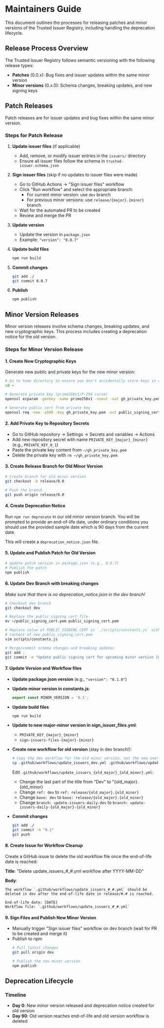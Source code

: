 # Maintainers Guide

This document outlines the processes for releasing patches and minor versions of the Trusted Issuer Registry, including handling the deprecation lifecycle.

## Release Process Overview

The Trusted Issuer Registry follows semantic versioning with the following release types:

- **Patches** (0.0.x): Bug fixes and issuer updates within the same minor version
- **Minor versions** (0.x.0): Schema changes, breaking updates, and new signing keys

## Patch Releases

Patch releases are for issuer updates and bug fixes within the same minor version.

### Steps for Patch Release

1. **Update issuer files** (if applicable)
   - Add, remove, or modify issuer entries in the `issuers/` directory
   - Ensure all issuer files follow the schema in `trusted-issuer.schema.json`

2. **Sign issuer files** (skip if no updates to issuer files were made)
   - Go to GitHub Actions → "Sign issuer files" workflow
   - Click "Run workflow" and select the appropriate branch:
     - For current minor version: use `dev` branch
     - For previous minor versions: use `release/{major}.{minor}` branch
   - Wait for the automated PR to be created
   - Review and merge the PR

3. **Update version**
   - Update the version in `package.json`
   - Example: `"version": "0.0.7"`

4. **Update build files**
   ```bash
   npm run build
   ```

6. **Commit changes**
   ```bash
   git add ./
   git commit 0.0.7
   ```

7. **Publish**
   ```bash
   npm publish
   ```

## Minor Version Releases

Minor version releases involve schema changes, breaking updates, and new cryptographic keys. This process includes creating a deprecation notice for the old version.

### Steps for Minor Version Release

#### 1. Create New Cryptographic Keys

Generate new public and private keys for the new minor version:

```bash
# Go to home directory to ensure you don't accidentally store keys in any git repo
cd ~

# Generate private key (prime256v1/P-256 curve)
openssl ecparam -genkey -name prime256v1 -noout -out gh_private_key.pem

# Generate public cert from private key
openssl req -new -x509 -key gh_private_key.pem -out public_signing_cert.pem -days 3650 -subj "/CN=Universal Verify Root CA"
```

#### 2. Add Private Key to Repository Secrets

- Go to GitHub repository → Settings → Secrets and variables → Actions
- Add new repository secret with name `PRIVATE_KEY_{major}_{minor}` (e.g., `PRIVATE_KEY_0_1`)
- Paste the private key content from `~/gh_private_key.pem`
- Delete the private key with `rm ~/gh_private_key.pem`

#### 3. Create Release Branch for Old Minor Version

```bash
# Create branch for old minor version
git checkout -b release/0.0

# Push the branch
git push origin release/0.0
```

#### 4. Create Deprecation Notice

Run `npm run deprecate` in our old minor version branch. You will be prompted to provide an end-of-life date, under ordinary conditions you should use the provided sample date which is 90 days from the current date.

This will create a `deprecation_notice.json` file.

#### 5. Update and Publish Patch for Old Version

```bash
# Update patch version in package.json (e.g., 0.0.7)
# Publish the patch
npm publish
```

#### 6. Update Dev Branch with breaking changes
_Make sure that there is no deprecation_notice.json in the dev branch!_
```bash
# Checkout dev branch
git checkout dev

# Replace the public signing cert file
mv ~/public_signing_cert.pem public_signing_cert.pem

# Replace value of PUBLIC_SIGNING_CERT in `./scripts/constants.js` with
# content of new public_signing_cert.pem
vim scripts/constants.js

# Merge/commit schema changes and breaking updates
git add .
git commit -m "Update public signing cert for upcoming minor version {major}.{minor}"
```

#### 7. Update Version and Workflow files

- **Update package.json version** (e.g., `"version": "0.1.0"`)
- **Update minor version in constants.js**:
  ```javascript
  export const MINOR_VERSION = '0.1';
  ```
- **Update build files**
  ```bash
  npm run build
  ```
- **Update to new major-minor version in sign_issuer_files.yml**:
  - `PRIVATE_KEY_{major}_{minor}`
  - `sign-issuers-files-{major}-{minor}`
- **Create new workflow for old version** (stay in dev branch!):
  ```bash
  # Copy the dev workflow for the old minor version, not the new one!
  cp .github/workflows/update_issuers_dev.yml .github/workflows/update_issuers_{old_major}_{old_minor}.yml
  ```

  Edit `.github/workflows/update_issuers_{old_major}_{old_minor}.yml`:
  - Change the last part of the title from "Dev" to "{old_major}.{old_minor}
  - Change `ref: dev` to `ref: release/{old_major}.{old_minor}`
  - Change `base: dev` to `base: release/{old_major}.{old_minor}`
  - Change `branch: update-issuers-daily-dev` to `branch: update-issuers-daily-{old_major}-{old_minor}`
- **Commit changes**
  ```bash
  git add ./
  git commit -m "0.1"
  git push
  ```

#### 8. Create Issue for Workflow Cleanup

Create a GitHub issue to delete the old workflow file once the end-of-life date is reached:

**Title**: "Delete update_issuers_#_#.yml workflow after YYYY-MM-DD"

**Body**:
```
The workflow `.github/workflows/update_issuers_#_#.yml` should be deleted in dev after the end-of-life date in release/#.# is reached.

End-of-life date: [DATE]
Workflow file: `.github/workflows/update_issuers_#_#.yml`
```

#### 9. Sign Files and Publish New Minor Version

- Manually trigger "Sign issuer files" workflow on dev branch (wait for PR to be created and merge it)
- Publish to npm
  ```bash
  # Pull latest changes
  git pull origin dev

  # Publish the new minor version
  npm publish
  ```

## Deprecation Lifecycle

### Timeline

- **Day 0**: New minor version released and deprecation notice created for old version
- **Day 90**: Old version reaches end-of-life and old version workflow is deleted
